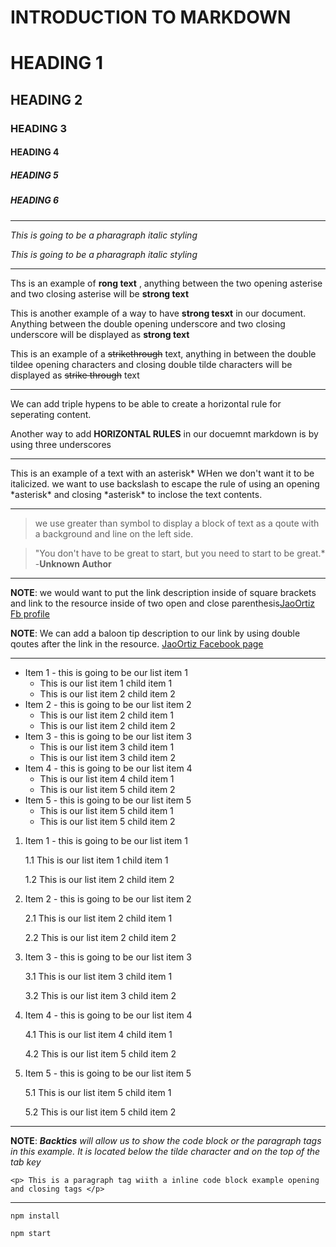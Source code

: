 # INTRODUCTION TO MARKDOWN

<!--HEADING-->
# HEADING 1 

## HEADING 2

### HEADING 3

#### HEADING 4

##### HEADING 5

##### HEADING 6

---

<!--Italics-->

_This is going to be a pharagraph italic styling_

*This is going to be a pharagraph italic styling*

---

<!--Strong-->

Ths is an example of **rong text** , anything between the two opening asterise and two closing asterise will be **strong text**

This is another example of a way to have __strong tesxt__ in our document. Anything between the double opening underscore and two closing underscore will be displayed as __strong text__

<!--Strike Through-->

This is an example of a ~~strikethrough~~ text, anything in between the double tildee opening characters and closing double tilde characters will be displayed as ~~strike through~~ text

---
<!--Horizontal Rule-->

We can add triple hypens to be able to create a horizontal rule for seperating content.

Another way to add __HORIZONTAL RULES__ in our docuemnt markdown is by using three underscores
___

<!--Escape Character Rule using Backslash-->

This is an example of a text with an asterisk* WHen we don't want it to be italicized. we want to use backslash to escape the rule of using an opening \*asterisk* and closing \*asterisk* to inclose the text contents. 

---

<!--Blackqoute Rule-->

> we use greater than symbol to display a block of text as a qoute with a background and line on the left side.

> "You don't have to be great to start, but you need to start to be great.* -__Unknown Author__

---

<!--Link Rule-->

**NOTE**: we would want to put the link description inside of square brackets and link to the resource inside of two open and close parenthesis[JaoOrtiz Fb profile](https://www.facebook.com/Kindhearted.14/)

__NOTE__: We can add a baloon tip description to our link by using double qoutes after the link in the resource.
[JaoOrtiz Facebook page](https://www.facebook.com/Kindhearted.14/ "This is Joshua Ortiz facebook page " )


---

<!--List item rules-->

<!--UNORDERED LISTS-->

* Item 1 - this is going to be our list item 1
  *   This is our list item 1 child item 1
  *   This is our list item 2 child item 2  
* Item 2 - this is going to be our list item 2
  *   This is our list item 2 child item 1
  *   This is our list item 2 child item 2 
* Item 3 - this is going to be our list item 3
  *   This is our list item 3 child item 1
  *   This is our list item 3 child item 2   
* Item 4 - this is going to be our list item 4
  *    This is our list item 4 child item 1
  *    This is our list item 5 child item 2
* Item 5 - this is going to be our list item 5
  *    This is our list item 5 child item 1
  *    This is our list item 5 child item 2

<!--Order List-->


1. Item 1 - this is going to be our list item 1

    1.1   This is our list item 1 child item 1
  
    1.2   This is our list item 2 child item 2  
  
2. Item 2 - this is going to be our list item 2

    2.1  This is our list item 2 child item 1
    
    2.2   This is our list item 2 child item 2 
    
3. Item 3 - this is going to be our list item 3

    3.1   This is our list item 3 child item 1
   
    3.2   This is our list item 3 child item 2   
    
4. Item 4 - this is going to be our list item 4

    4.1    This is our list item 4 child item 1
  
    4.2     This is our list item 5 child item 2
  
5. Item 5 - this is going to be our list item 5

    5.1    This is our list item 5 child item 1
  
    5.2   This is our list item 5 child item 2


---

<!--Code Block Inline Example Rule-->

**NOTE**: *__Backtics__ will allow us to show the code block or the paragraph tags in this example. It is located below the tilde character and on the top of the tab key*


`<p> This is a paragraph tag wiith a inline code block example opening and closing tags </p>`

---

<!--GITHUB FLAVOR SET OF CODE BLOCK-->

<!--CODE BLOCK FOR GITHUB DOCUMENTATION-->

```install npm
npm install

npm start
```


















